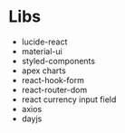 # Libs

- lucide-react
- material-ui
- styled-components
- apex charts
- react-hook-form
- react-router-dom
- react currency input field
- axios
- dayjs
